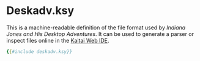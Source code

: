 Deskadv.ksy
===========

This is a machine-readable definition of the file format used by *Indiana Jones and His Desktop Adventures*. It can be used to generate a parser or inspect files online in the [Kaitai Web IDE](https://ide.kaitai.io).

```yaml
{{#include deskadv.ksy}}
```

